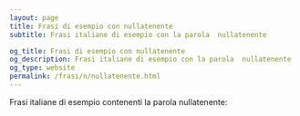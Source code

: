 ```yaml
---
layout: page
title: Frasi di esempio con nullatenente 
subtitle: Frasi italiane di esempio con la parola  nullatenente

og_title: Frasi di esempio con nullatenente 
og_description: Frasi italiane di esempio con la parola  nullatenente
og_type: website
permalink: /frasi/n/nullatenente.html
---
```


Frasi italiane di esempio contenenti la parola nullatenente:


